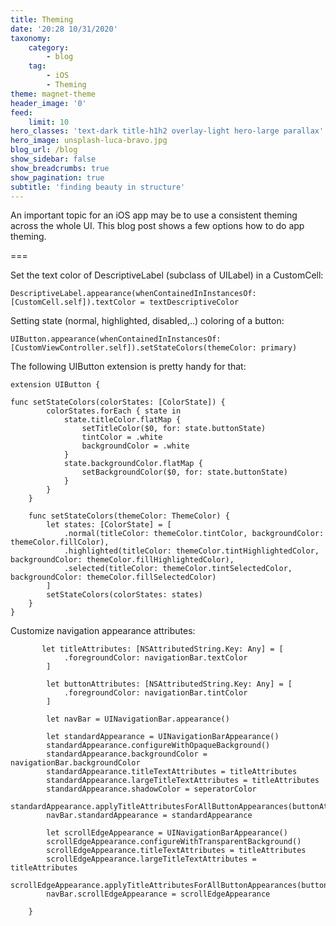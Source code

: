 ```yaml
---
title: Theming
date: '20:28 10/31/2020'
taxonomy:
    category:
        - blog
    tag:
        - iOS
        - Theming
theme: magnet-theme
header_image: '0'
feed:
    limit: 10
hero_classes: 'text-dark title-h1h2 overlay-light hero-large parallax'
hero_image: unsplash-luca-bravo.jpg
blog_url: /blog
show_sidebar: false
show_breadcrumbs: true
show_pagination: true
subtitle: 'finding beauty in structure'
---
```


An important topic for an iOS app may be to use a consistent theming across the whole UI.
This blog post shows a few options how to do app theming.

===

Set the text color of DescriptiveLabel (subclass of UILabel) in a CustomCell:

`DescriptiveLabel.appearance(whenContainedInInstancesOf: [CustomCell.self]).textColor = textDescriptiveColor`

Setting state (normal, highlighted, disabled,..) coloring of a button:

`UIButton.appearance(whenContainedInInstancesOf: [CustomViewController.self]).setStateColors(themeColor: primary)`

The following UIButton extension is pretty handy for that:
```
extension UIButton {

func setStateColors(colorStates: [ColorState]) {
        colorStates.forEach { state in
            state.titleColor.flatMap {
                setTitleColor($0, for: state.buttonState)
                tintColor = .white
                backgroundColor = .white
            }
            state.backgroundColor.flatMap {
                setBackgroundColor($0, for: state.buttonState)
            }
        }
    }

    func setStateColors(themeColor: ThemeColor) {
        let states: [ColorState] = [
            .normal(titleColor: themeColor.tintColor, backgroundColor: themeColor.fillColor),
            .highlighted(titleColor: themeColor.tintHighlightedColor, backgroundColor: themeColor.fillHighlightedColor),
            .selected(titleColor: themeColor.tintSelectedColor, backgroundColor: themeColor.fillSelectedColor)
        ]
        setStateColors(colorStates: states)
    }
}
```

Customize navigation appearance attributes:

```
       let titleAttributes: [NSAttributedString.Key: Any] = [
            .foregroundColor: navigationBar.textColor
        ]

        let buttonAttributes: [NSAttributedString.Key: Any] = [
            .foregroundColor: navigationBar.tintColor
        ]

        let navBar = UINavigationBar.appearance()
    
        let standardAppearance = UINavigationBarAppearance()
        standardAppearance.configureWithOpaqueBackground()
        standardAppearance.backgroundColor = navigationBar.backgroundColor
        standardAppearance.titleTextAttributes = titleAttributes
        standardAppearance.largeTitleTextAttributes = titleAttributes
        standardAppearance.shadowColor = seperatorColor
        standardAppearance.applyTitleAttributesForAllButtonAppearances(buttonAttributes)
        navBar.standardAppearance = standardAppearance

        let scrollEdgeAppearance = UINavigationBarAppearance()
        scrollEdgeAppearance.configureWithTransparentBackground()
        scrollEdgeAppearance.titleTextAttributes = titleAttributes
        scrollEdgeAppearance.largeTitleTextAttributes = titleAttributes
        scrollEdgeAppearance.applyTitleAttributesForAllButtonAppearances(buttonAttributes)
        navBar.scrollEdgeAppearance = scrollEdgeAppearance

    }
```